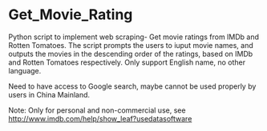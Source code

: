 # Get_Movie_Rating
Python script to implement web scraping- Get movie ratings from IMDb and Rotten Tomatoes.
The script prompts the users to iuput movie names, and outputs the movies in the descending order of the ratings, based on IMDb and Rotten Tomatoes respectively.
Only support English name, no other language.

Need to have access to Google search, maybe cannot be used properly by users in China Mainland.

Note: Only for personal and non-commercial use, see http://www.imdb.com/help/show_leaf?usedatasoftware

